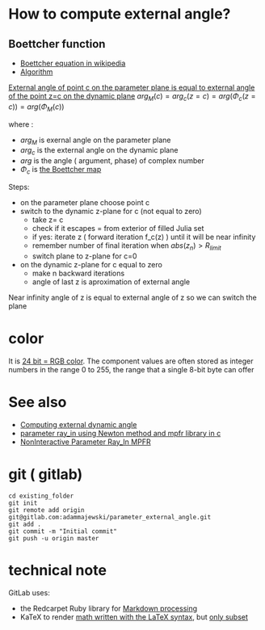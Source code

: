 
# How to compute external angle?



## Boettcher function
* [Boettcher equation in wikipedia](https://en.wikipedia.org/wiki/B%C3%B6ttcher%27s_equation)
* [Algorithm](https://en.wikibooks.org/wiki/Fractals/Iterations_in_the_complex_plane/boettcher#ArgPhi_-_External_angle_-_angular_component_of_complex_potential)


[External angle of point c on the parameter plane is equal to external angle of the point z=c on the dynamic plane](https://en.wikipedia.org/wiki/External_ray)
$`arg_M(c) = arg_c(z=c) = arg(\Phi_c(z= c)) = arg(\Phi_M(c)) `$


where :
* $`arg_M`$ is exernal angle on the parameter plane
* $`arg_c`$ is the external angle on the dynamic plane
* $`arg`$ is the angle ( argument, phase) of complex number
* $`\Phi_c`$ is [the Boettcher map ](https://en.wikipedia.org/wiki/External_ray#Dynamical_plane_.3D_z-plane)


Steps:
* on the parameter plane choose point c
* switch to the dynamic z-plane for c (not equal to zero)
  * take z= c 
  * check if it escapes = from exterior of filled Julia set
  * if yes: iterate z ( forward iteration  f_c(z) ) until it will be near infinity
  * remember number of final iteration when $`abs(z_n) > R_{limit} `$
  * switch plane to z-plane for c=0
* on the dynamic z-plane for c equal to zero
  * make n backward iterations 
  * angle of last z is aproximation of external angle 
  
  
  
Near infinity angle of z is equal to external angle of z so we can switch the plane






# color 

It is [24 bit = RGB color](https://en.wikipedia.org/wiki/RGB_color_model). The component values are often stored as integer numbers in the range 0 to 255, the range that a single 8-bit byte can offer 








# See also
* [Computing external dynamic angle](https://gitlab.com/adammajewski/dynamic_external_angle)
* [parameter ray_in using Newton method and mpfr library in c ](https://gitlab.com/c_files/parameter_ray_in_newton_mpfr)
* [NonInteractive Parameter Ray_In MPFR](https://gitlab.com/adammajewski/NonInteractiveParameterRayInMPFR)


# git ( gitlab)

```
cd existing_folder
git init
git remote add origin git@gitlab.com:adammajewski/parameter_external_angle.git
git add .
git commit -m "Initial commit"
git push -u origin master
```


# technical note
GitLab uses:
* the Redcarpet Ruby library for [Markdown processing](https://gitlab.com/gitlab-org/gitlab-ce/blob/master/doc/user/markdown.md)
* KaTeX to render [math written with the LaTeX syntax](https://gitlab.com/gitlab-org/gitlab-ce/blob/master/doc/user/markdown.md), but [only subset](https://khan.github.io/KaTeX/function-support.html)

